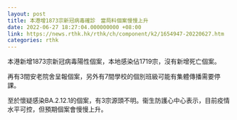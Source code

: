 ```yaml
---
layout: post
title: 本港增1873宗新冠病毒確診　當局料個案慢慢上升
date: 2022-06-27 18:27:04.000000000 +08:00
link: https://news.rthk.hk/rthk/ch/component/k2/1654947-20220627.htm
categories: rthk
---
```


本港新增1873宗新冠病毒陽性個案，本地感染佔1719宗，沒有新增死亡個案。

再有3間安老院舍呈報個案，另外有7間學校的個別班級可能有集體傳播需要停課。

至於懷疑感染BA.2.12.1的個案，有3宗源頭不明。衞生防護心中心表示，目前疫情水平可控，但預期個案會慢慢上升。
